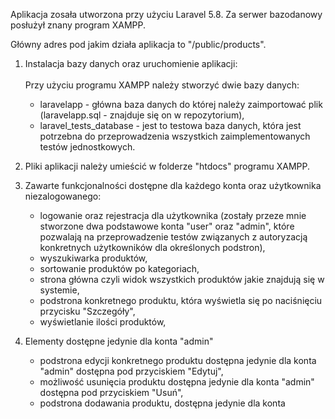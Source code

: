 Aplikacja zosała utworzona przy użyciu Laravel 5.8. Za serwer bazodanowy posłużył znany program XAMPP.

Główny adres pod jakim działa aplikacja to "/public/products".

1. Instalacja bazy danych oraz uruchomienie aplikacji:<br /><br />
    Przy użyciu programu XAMPP należy stworzyć dwie bazy danych:
    - laravelapp - główna baza danych do której należy zaimportować plik (laravelapp.sql - znajduje się on w repozytorium),
    - laravel_tests_database - jest to testowa baza danych, która jest potrzebna do przeprowadzenia wszystkich zaimplementowanych testów jednostkowych.

2. Pliki aplikacji należy umieścić w folderze "htdocs" programu XAMPP.

3. Zawarte funkcjonalności dostępne dla każdego konta oraz użytkownika niezalogowanego:
    - logowanie oraz rejestracja dla użytkownika (zostały przeze mnie stworzone dwa podstawowe konta "user" oraz "admin", które pozwalają na przeprowadzenie testów związanych z autoryzacją konkretnych użytkowników dla określonych podstron),
    - wyszukiwarka produktów,
    - sortowanie produktów po kategoriach,
    - strona główna czyli widok wszystkich produktów jakie znajdują się w systemie,
    - podstrona konkretnego produktu, która wyświetla się po naciśnięciu przycisku "Szczegóły",
    - wyświetlanie ilości produktów,

4. Elementy dostępne jedynie dla konta "admin"
    - podstrona edycji konkretnego produktu dostępna jedynie dla konta "admin" dostępna pod przyciskiem "Edytuj",
    - możliwość usunięcia produktu dostępna jedynie dla konta "admin" dostępna pod przyciskiem "Usuń",
    - podstrona dodawania produktu, dostępna jedynie dla konta 